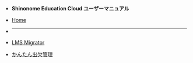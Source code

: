 * **Shinonome Education Cloud ユーザーマニュアル**

* [Home](/)
* <hr>
* [LMS Migrator](migrator/migrator.md)
* [かんたん出欠管理](attendance/attendance.md)